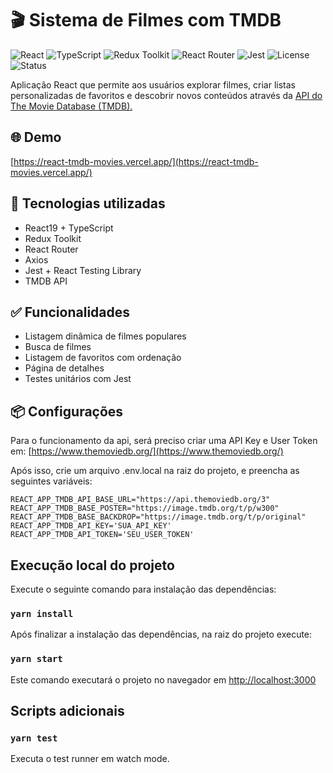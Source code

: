 # 🎬 Sistema de Filmes com TMDB

![React](https://img.shields.io/badge/react-19.1.0-61DAFB?logo=react)
![TypeScript](https://img.shields.io/badge/typescript-4.9.5-3178C6?logo=typescript)
![Redux Toolkit](https://img.shields.io/badge/redux--toolkit-2.8.2-purple?logo=redux)
![React Router](https://img.shields.io/badge/react--router--dom-6.0.0-CA4245?logo=react-router)
![Jest](https://img.shields.io/badge/tested_with-jest-99424f.svg?logo=jest)
![License](https://img.shields.io/badge/license-MIT-green)
![Status](https://img.shields.io/badge/status-em%20desenvolvimento-yellow)

Aplicação React que permite aos usuários explorar filmes, criar listas personalizadas de favoritos e descobrir novos conteúdos através da [API do The Movie Database (TMDB).](https://developers.themoviedb.org/3)

## 🌐 Demo

[https://react-tmdb-movies.vercel.app/](https://react-tmdb-movies.vercel.app/)

## 🧰 Tecnologias utilizadas

- React19 + TypeScript
- Redux Toolkit
- React Router
- Axios
- Jest + React Testing Library
- TMDB API

## ✅ Funcionalidades

- Listagem dinâmica de filmes populares
- Busca de filmes
- Listagem de favoritos com ordenação
- Página de detalhes
- Testes unitários com Jest

## 📦 Configurações

Para o funcionamento da api, será preciso criar uma API Key e User Token em: [https://www.themoviedb.org/](https://www.themoviedb.org/)

Após isso, crie um arquivo .env.local na raiz do projeto, e preencha as seguintes variáveis:

```env
REACT_APP_TMDB_API_BASE_URL="https://api.themoviedb.org/3"
REACT_APP_TMDB_BASE_POSTER="https://image.tmdb.org/t/p/w300"
REACT_APP_TMDB_BASE_BACKDROP="https://image.tmdb.org/t/p/original"
REACT_APP_TMDB_API_KEY='SUA_API_KEY'
REACT_APP_TMDB_API_TOKEN='SEU_USER_TOKEN'
```

## Execução local do projeto

Execute o seguinte comando para instalação das dependências:

### `yarn install`

Após finalizar a instalação das dependências, na raiz do projeto execute:

### `yarn start`

Este comando executará o projeto no navegador em [http://localhost:3000](http://localhost:3000)

## Scripts adicionais

### `yarn test`

Executa o test runner em watch mode.
